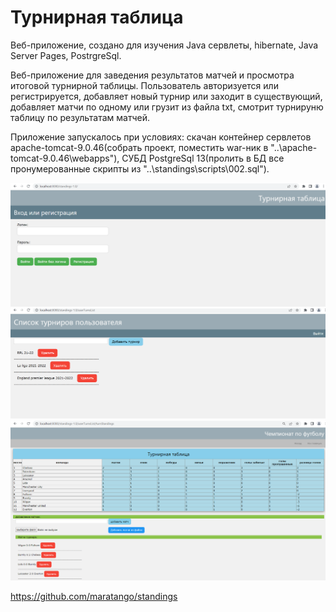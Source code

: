 # Турнирная таблица
Веб-приложение, создано для изучения Java сервлеты, hibernate, Java Server Pages, PostrgreSql.

Веб-приложение для заведения результатов матчей и просмотра итоговой турнирной таблицы. Пользователь авторизуется или регистрируется, добавляет новый турнир или заходит в существующий, добавляет матчи по одному или грузит из файла txt, смотрит турнируню таблицу по результатам матчей.

Приложение запускалось при условиях: скачан контейнер сервлетов apache-tomcat-9.0.46(собрать проект, поместить war-ник в "..\apache-tomcat-9.0.46\webapps"), СУБД PostgreSql 13(пролить в БД все пронумерованные скрипты из "..\standings\scripts\002.sql").

![Screenshot](screenshot.png)
![Screenshot](screenshot-1.png)
![Screenshot](screenshot-2.png)

https://github.com/maratango/standings
